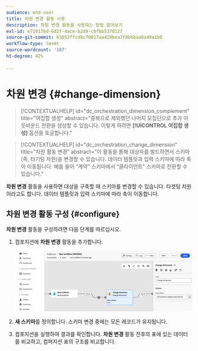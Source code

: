 ```yaml
---
audience: end-user
title: 차원 변경 활동 사용
description: 차원 변경 활동을 사용하는 방법 알아보기
exl-id: e71017bd-6d2f-4ace-b2d9-cbfbb537d127
source-git-commit: 65052ffcd8c70817aa428bea7f8b6baa0a49a1b0
workflow-type: tm+mt
source-wordcount: '187'
ht-degree: 42%

---
```


# 차원 변경 {#change-dimension}

>[!CONTEXTUALHELP]
>id="dc_orchestration_dimension_complement"
>title="여집합 생성"
>abstract="중복으로 제외했던 나머지 모집단으로 추가 아웃바운드 전환을 생성할 수 있습니다. 이렇게 하려면 **[!UICONTROL 여집합 생성]** 옵션을 토글합니다."

>[!CONTEXTUALHELP]
>id="dc_orchestration_change_dimension"
>title="차원 활동 변경"
>abstract="이 활동을 통해 대상자를 빌드하면서 스키마(즉, 타기팅 차원)을 변경할 수 있습니다. 데이터 템플릿과 입력 스키마에 따라 축이 이동됩니다. 예를 들어 “계약” 스키마에서 “클라이언트” 스키마로 전환할 수 있습니다."

**차원 변경** 활동을 사용하면 대상을 구축할 때 스키마를 변경할 수 있습니다. 타겟팅 차원이라고도 합니다. 데이터 템플릿과 입력 스키마에 따라 축이 이동합니다.

## 차원 변경 활동 구성 {#configure}

**차원 변경** 활동을 구성하려면 다음 단계를 따르십시오.

1. 컴포지션에 **차원 변경** 활동을 추가합니다.

   ![](../assets/change-dimension.png)

1. **새 스키마**&#x200B;를 정의합니다. 스키마 변경 중에는 모든 레코드가 유지됩니다.

1. 컴포지션을 실행하여 결과를 확인합니다. **차원 변경** 활동 전후의 표에 있는 데이터를 비교하고, 컴퍼지션 표의 구조를 비교합니다.

<!--
## Example {#example}

In this example, we want to send an SMS delivery to all the profiles who have made a purchase. To do this, we first use a **[!UICONTROL Build audience]** activity linked to a custom "Purchase" targeting dimension to target all purchases that occurred.

We then use a **[!UICONTROL Change dimension]** activity to switch the workflow targeting dimension to "Recipients". This allows us to be able to target the recipients who match the query.
-->

